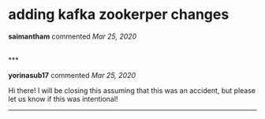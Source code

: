 # adding kafka zookerper changes

**saimantham** commented *Mar 25, 2020*


<br />
***


**yorinasub17** commented *Mar 25, 2020*

Hi there! I will be closing this assuming that this was an accident, but please let us know if this was intentional!
***

